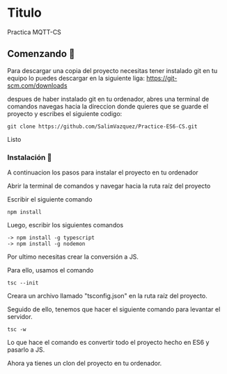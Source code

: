 # Titulo

Practica MQTT-CS

## Comenzando 🚀

Para descargar una copia del proyecto necesitas tener instalado git en tu equipo lo puedes descargar en la siguiente liga:
https://git-scm.com/downloads

despues de haber instalado git en tu ordenador, abres una terminal de comandos
navegas hacia la direccion donde quieres que se guarde el proyecto y escribes el siguiente codigo:

```
git clone https://github.com/SalimVazquez/Practice-ES6-CS.git
```

Listo

### Instalación 🔧

A continuacion los pasos para instalar el proyecto en tu ordenador

Abrir la terminal de comandos y navegar hacia la ruta raíz del proyecto

Escribir el siguiente comando

```
npm install
```

Luego, escribir los siguientes comandos
```
-> npm install -g typescript
-> npm install -g nodemon
```

Por ultimo necesitas crear la conversión a JS.

Para ello, usamos el comando
```
tsc --init
```
Creara un archivo llamado "tsconfig.json" en la ruta raíz del proyecto.

Seguido de ello, tenemos que hacer el siguiente comando para levantar el servidor.
```
tsc -w
```
Lo que hace el comando es convertir todo el proyecto hecho en ES6 y pasarlo a JS.

Ahora ya tienes un clon del proyecto en tu ordenador.

